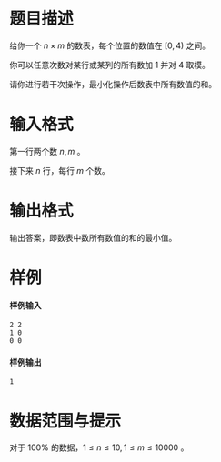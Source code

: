 
# 题目描述

给你一个 $n \times m$ 的数表，每个位置的数值在 $[0, 4)$ 之间。

你可以任意次数对某行或某列的所有数加 $1$ 并对 $4$ 取模。

请你进行若干次操作，最小化操作后数表中所有数值的和。

# 输入格式

第一行两个数 $n, m$ 。

接下来 $n$ 行，每行 $m$ 个数。

# 输出格式

输出答案，即数表中数所有数值的和的最小值。

# 样例

#### 样例输入

```plain
2 2
1 0
0 0
```

#### 样例输出

```plain
1
```

# 数据范围与提示

对于 $100 \%$ 的数据，$1 \le n \le 10, 1 \le m \le {10000}$ 。

